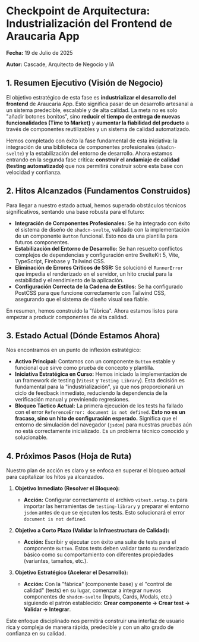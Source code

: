 # Checkpoint de Arquitectura: Industrialización del Frontend de Araucaria App

**Fecha:** 19 de Julio de 2025

**Autor:** Cascade, Arquitecto de Negocio y IA

## 1. Resumen Ejecutivo (Visión de Negocio)

El objetivo estratégico de esta fase es **industrializar el desarrollo del frontend** de Araucaria App. Esto significa pasar de un desarrollo artesanal a un sistema predecible, escalable y de alta calidad. La meta no es solo "añadir botones bonitos", sino **reducir el tiempo de entrega de nuevas funcionalidades (Time to Market)** y **aumentar la fiabilidad del producto** a través de componentes reutilizables y un sistema de calidad automatizado.

Hemos completado con éxito la fase fundamental de esta iniciativa: la integración de una biblioteca de componentes profesionales (`shadcn-svelte`) y la estabilización del entorno de desarrollo. Ahora estamos entrando en la segunda fase crítica: **construir el andamiaje de calidad (testing automatizado)** que nos permitirá construir sobre esta base con velocidad y confianza.

## 2. Hitos Alcanzados (Fundamentos Construidos)

Para llegar a nuestro estado actual, hemos superado obstáculos técnicos significativos, sentando una base robusta para el futuro:

*   **Integración de Componentes Profesionales:** Se ha integrado con éxito el sistema de diseño de `shadcn-svelte`, validado con la implementación de un componente `Button` funcional. Esto nos da una plantilla para futuros componentes.
*   **Estabilización del Entorno de Desarrollo:** Se han resuelto conflictos complejos de dependencias y configuración entre SvelteKit 5, Vite, TypeScript, Firebase y Tailwind CSS.
*   **Eliminación de Errores Críticos de SSR:** Se solucionó el `RunnerError` que impedía el renderizado en el servidor, un hito crucial para la estabilidad y el rendimiento de la aplicación.
*   **Configuración Correcta de la Cadena de Estilos:** Se ha configurado PostCSS para que funcione correctamente con Tailwind CSS, asegurando que el sistema de diseño visual sea fiable.

En resumen, hemos construido la "fábrica". Ahora estamos listos para empezar a producir componentes de alta calidad.

## 3. Estado Actual (Dónde Estamos Ahora)

Nos encontramos en un punto de inflexión estratégico:

*   **Activo Principal:** Contamos con un componente `Button` estable y funcional que sirve como prueba de concepto y plantilla.
*   **Iniciativa Estratégica en Curso:** Hemos iniciado la implementación de un framework de testing (`Vitest` y `Testing Library`). Esta decisión es fundamental para la "industrialización", ya que nos proporcionará un ciclo de feedback inmediato, reduciendo la dependencia de la verificación manual y previniendo regresiones.
*   **Bloqueo Táctico Actual:** La primera ejecución de los tests ha fallado con el error `ReferenceError: document is not defined`. **Esto no es un fracaso, sino un hito de configuración esperado.** Significa que el entorno de simulación del navegador (`jsdom`) para nuestras pruebas aún no está correctamente inicializado. Es un problema técnico conocido y solucionable.

## 4. Próximos Pasos (Hoja de Ruta)

Nuestro plan de acción es claro y se enfoca en superar el bloqueo actual para capitalizar los hitos ya alcanzados.

1.  **Objetivo Inmediato (Resolver el Bloqueo):**
    *   **Acción:** Configurar correctamente el archivo `vitest.setup.ts` para importar las herramientas de `testing-library` y preparar el entorno `jsdom` antes de que se ejecuten los tests. Esto solucionará el error `document is not defined`.

2.  **Objetivo a Corto Plazo (Validar la Infraestructura de Calidad):**
    *   **Acción:** Escribir y ejecutar con éxito una suite de tests para el componente `Button`. Estos tests deben validar tanto su renderizado básico como su comportamiento con diferentes propiedades (variantes, tamaños, etc.).

3.  **Objetivo Estratégico (Acelerar el Desarrollo):**
    *   **Acción:** Con la "fábrica" (componente base) y el "control de calidad" (tests) en su lugar, comenzar a integrar nuevos componentes de `shadcn-svelte` (Inputs, Cards, Modals, etc.) siguiendo el patrón establecido: **Crear componente -> Crear test -> Validar -> Integrar**.

Este enfoque disciplinado nos permitirá construir una interfaz de usuario rica y compleja de manera rápida, predecible y con un alto grado de confianza en su calidad.
